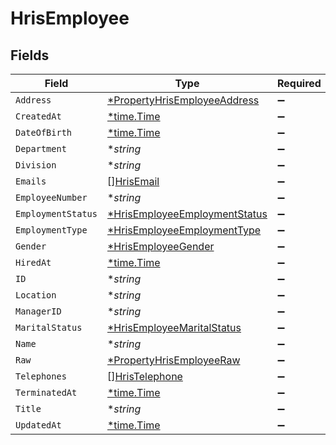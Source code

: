 # HrisEmployee


## Fields

| Field                                                                                | Type                                                                                 | Required                                                                             | Description                                                                          |
| ------------------------------------------------------------------------------------ | ------------------------------------------------------------------------------------ | ------------------------------------------------------------------------------------ | ------------------------------------------------------------------------------------ |
| `Address`                                                                            | [*PropertyHrisEmployeeAddress](../../models/shared/propertyhrisemployeeaddress.md)   | :heavy_minus_sign:                                                                   | N/A                                                                                  |
| `CreatedAt`                                                                          | [*time.Time](https://pkg.go.dev/time#Time)                                           | :heavy_minus_sign:                                                                   | N/A                                                                                  |
| `DateOfBirth`                                                                        | [*time.Time](https://pkg.go.dev/time#Time)                                           | :heavy_minus_sign:                                                                   | N/A                                                                                  |
| `Department`                                                                         | **string*                                                                            | :heavy_minus_sign:                                                                   | N/A                                                                                  |
| `Division`                                                                           | **string*                                                                            | :heavy_minus_sign:                                                                   | N/A                                                                                  |
| `Emails`                                                                             | [][HrisEmail](../../models/shared/hrisemail.md)                                      | :heavy_minus_sign:                                                                   | N/A                                                                                  |
| `EmployeeNumber`                                                                     | **string*                                                                            | :heavy_minus_sign:                                                                   | N/A                                                                                  |
| `EmploymentStatus`                                                                   | [*HrisEmployeeEmploymentStatus](../../models/shared/hrisemployeeemploymentstatus.md) | :heavy_minus_sign:                                                                   | N/A                                                                                  |
| `EmploymentType`                                                                     | [*HrisEmployeeEmploymentType](../../models/shared/hrisemployeeemploymenttype.md)     | :heavy_minus_sign:                                                                   | N/A                                                                                  |
| `Gender`                                                                             | [*HrisEmployeeGender](../../models/shared/hrisemployeegender.md)                     | :heavy_minus_sign:                                                                   | N/A                                                                                  |
| `HiredAt`                                                                            | [*time.Time](https://pkg.go.dev/time#Time)                                           | :heavy_minus_sign:                                                                   | N/A                                                                                  |
| `ID`                                                                                 | **string*                                                                            | :heavy_minus_sign:                                                                   | N/A                                                                                  |
| `Location`                                                                           | **string*                                                                            | :heavy_minus_sign:                                                                   | N/A                                                                                  |
| `ManagerID`                                                                          | **string*                                                                            | :heavy_minus_sign:                                                                   | N/A                                                                                  |
| `MaritalStatus`                                                                      | [*HrisEmployeeMaritalStatus](../../models/shared/hrisemployeemaritalstatus.md)       | :heavy_minus_sign:                                                                   | N/A                                                                                  |
| `Name`                                                                               | **string*                                                                            | :heavy_minus_sign:                                                                   | N/A                                                                                  |
| `Raw`                                                                                | [*PropertyHrisEmployeeRaw](../../models/shared/propertyhrisemployeeraw.md)           | :heavy_minus_sign:                                                                   | N/A                                                                                  |
| `Telephones`                                                                         | [][HrisTelephone](../../models/shared/hristelephone.md)                              | :heavy_minus_sign:                                                                   | N/A                                                                                  |
| `TerminatedAt`                                                                       | [*time.Time](https://pkg.go.dev/time#Time)                                           | :heavy_minus_sign:                                                                   | N/A                                                                                  |
| `Title`                                                                              | **string*                                                                            | :heavy_minus_sign:                                                                   | N/A                                                                                  |
| `UpdatedAt`                                                                          | [*time.Time](https://pkg.go.dev/time#Time)                                           | :heavy_minus_sign:                                                                   | N/A                                                                                  |